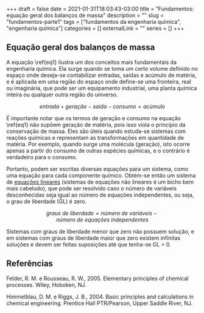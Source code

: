 +++ 
draft = false
date = 2021-01-31T18:03:43-03:00
title = "Fundamentos: equação geral dos balanços de massa"
description = ""
slug = "fundamentos-parte1"
tags = ["fundamentos da engenharia química", "engenharia química"]
categories = []
externalLink = ""
series = []
+++

## Equação geral dos balanços de massa

A equação \ref{eq1} ilustra um dos conceitos mais fundamentais da engenharia química. Ela surge quando se toma um certo volume definido no espaço onde deseja-se contabilizar entradas, saídas e acúmulo de matéria, e é aplicada em uma região do espaço onde define-se uma fronteira, real ou imaginária, que pode ser um equipamento industrial, uma planta química inteira ou qualquer outra região do universo.

$$
entrada + geração - saída - consumo = acúmulo
\label{eq1} \tag{1} 
$$

É importante notar que os termos de geração e consumo na equação \ref{eq1} não supõem geração de matéria, pois isso viola o princípio da conservação de massa. Eles são úteis quando estuda-se sistemas com reações químicas e representam as transformações em quantidade de matéria. Por exemplo, quando surge uma molécula (geração), isto ocorre apenas a partir do consumo de outras espécies químicas, e o contrário é verdadeiro para o consumo.

Portanto, podem ser escritas diversas equações para um sistema, como uma equação para cada componente químico. Obtém-se então um sistema de [equações lineares](https://brasilescola.uol.com.br/matematica/equacao-linear.htm) (sistemas de equações não lineares é um bicho bem mais cabeludo), que pode ser resolvido caso o número de variáveis desconhecidas seja igual ao número de equações independentes, ou seja, o grau de liberdade (GL) é zero.

$$
graus\ de\ liberdade = número\ de\ variáveis - número\ de\ equações\ independentes
\label{eq2} \tag{2} 
$$

Sistemas com graus de liberdade menor que zero não possuem solução, e em sistemas com graus de liberdade maior que zero existem infinitas soluções e devem ser feitas suposições até que tenha-se GL = 0.

## Referências

Felder, R. M. e Rousseau, R. W., 2005. Elementary principles of chemical processes. Wiley, Hoboken, NJ.

Himmelblau, D. M. e Riggs, J. B., 2004. Basic principles and calculations in chemical engineering. Prentice Hall PTR/Pearson, Upper Saddle River, NJ.
